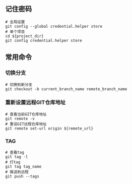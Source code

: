 ## 记住密码
    # 全局设置
    git config --global credential.helper store
    # 单个项目
    cd ${project_dir}
    git config credential.helper store

## 常用命令

### 切换分支
    # 切换到新分支
    git checkout -b current_branch_name remote_branch_name
### 重新设置远程GIT仓库地址
    # 查看当前GIT仓库地址
    git remote -v
    # 重设GIT远程仓库地址
    git remote set-url origin ${remote_url}
### TAG
    # 查看tag
    git tag -l
    # 打tag
    git tag tag_name
    # 推送到远程
    git push --tags
